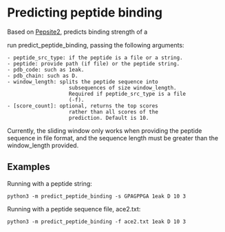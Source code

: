 # Predicting peptide binding

Based on <a href="www.google.com">Pepsite2</a>, 
predicts binding strength of a 

run predict_peptide_binding, passing the following arguments:
```
- peptide_src_type: if the peptide is a file or a string.
- peptide: provide path (if file) or the peptide string.
- pdb_code: such as 1eak.
- pdb_chain: such as D.
- window_length: splits the peptide sequence into 
                    subsequences of size window_length. 
                    Required if peptide_src_type is a file 
                    (-f).
- [score_count]: optional, returns the top scores 
                    rather than all scores of the 
                    prediction. Default is 10. 
```
Currently, the sliding window only works when providing 
the peptide sequence in file format, and the sequence 
length must be greater than the window_length provided.

## Examples
Running with a peptide string:
```
python3 -m predict_peptide_binding -s GPAGPPGA 1eak D 10 3
```

Running with a peptide sequence file, ace2.txt:
```
python3 -m predict_peptide_binding -f ace2.txt 1eak D 10 3
```
